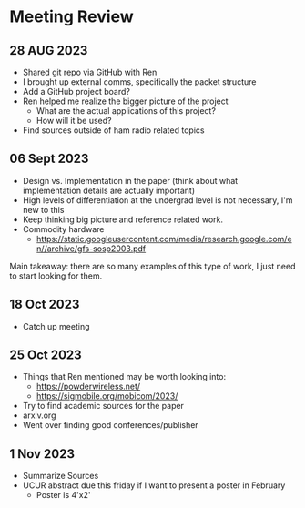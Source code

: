 # Meeting Review

## 28 AUG 2023
- Shared git repo via GitHub with Ren
- I brought up external comms, specifically the packet structure
- Add a GitHub project board?
- Ren helped me realize the bigger picture of the project
  - What are the actual applications of this project?
  - How will it be used?
- Find sources outside of ham radio related topics

## 06 Sept 2023
- Design vs. Implementation in the paper (think about what implementation details are actually important)
- High levels of differentiation at the undergrad level is not necessary, I'm new to this
- Keep thinking big picture and reference related work.
- Commodity hardware
  - https://static.googleusercontent.com/media/research.google.com/en//archive/gfs-sosp2003.pdf

Main takeaway: there are so many examples of this type of work, I just need to start looking for them.

## 18 Oct 2023
- Catch up meeting

## 25 Oct 2023
- Things that Ren mentioned may be worth looking into:
  - https://powderwireless.net/
  - https://sigmobile.org/mobicom/2023/
- Try to find academic sources for the paper
- arxiv.org
- Went over finding good conferences/publisher

## 1 Nov 2023
- Summarize Sources
- UCUR abstract due this friday if I want to present a poster in February
  - Poster is 4'x2'